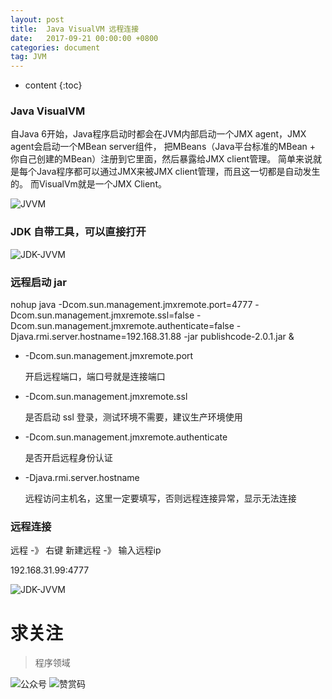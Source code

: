 ```yaml
---
layout: post
title:  Java VisualVM 远程连接
date:   2017-09-21 00:00:00 +0800
categories: document
tag: JVM
---
```


* content
{:toc}

### Java VisualVM

自Java 6开始，Java程序启动时都会在JVM内部启动一个JMX agent，JMX agent会启动一个MBean server组件，
把MBeans（Java平台标准的MBean + 你自己创建的MBean）注册到它里面，然后暴露给JMX client管理。
简单来说就是每个Java程序都可以通过JMX来被JMX client管理，而且这一切都是自动发生的。
而VisualVm就是一个JMX Client。

![JVVM](https://torgor.github.io/styles/images/jmm/JVVM.png)

### JDK 自带工具，可以直接打开

![JDK-JVVM](https://torgor.github.io/styles/images/jmm/JDK-VisaulVM.png)


### 远程启动 jar

nohup java -Dcom.sun.management.jmxremote.port=4777 
-Dcom.sun.management.jmxremote.ssl=false 
-Dcom.sun.management.jmxremote.authenticate=false 
-Djava.rmi.server.hostname=192.168.31.88 
-jar publishcode-2.0.1.jar &

* -Dcom.sun.management.jmxremote.port                      

   开启远程端口，端口号就是连接端口
   
* -Dcom.sun.management.jmxremote.ssl

  是否启动 ssl 登录，测试环境不需要，建议生产环境使用
  
* -Dcom.sun.management.jmxremote.authenticate

  是否开启远程身份认证
  
* -Djava.rmi.server.hostname

  远程访问主机名，这里一定要填写，否则远程连接异常，显示无法连接
    

### 远程连接 

远程 -》 右键 新建远程 -》 输入远程ip

192.168.31.99:4777


![JDK-JVVM](https://torgor.github.io/styles/images/jmm/JVVM-console.png)


# 求关注
> 程序领域

![公众号](https://torgor.github.io/styles/images/my-public-ma.png)
![赞赏码](https://torgor.github.io/styles/images/my-zanshang-ma.jpg)